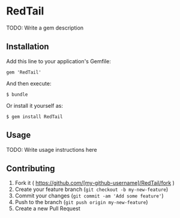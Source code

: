 # RedTail

TODO: Write a gem description

## Installation

Add this line to your application's Gemfile:

    gem 'RedTail'

And then execute:

    $ bundle

Or install it yourself as:

    $ gem install RedTail

## Usage

TODO: Write usage instructions here

## Contributing

1. Fork it ( https://github.com/[my-github-username]/RedTail/fork )
2. Create your feature branch (`git checkout -b my-new-feature`)
3. Commit your changes (`git commit -am 'Add some feature'`)
4. Push to the branch (`git push origin my-new-feature`)
5. Create a new Pull Request
